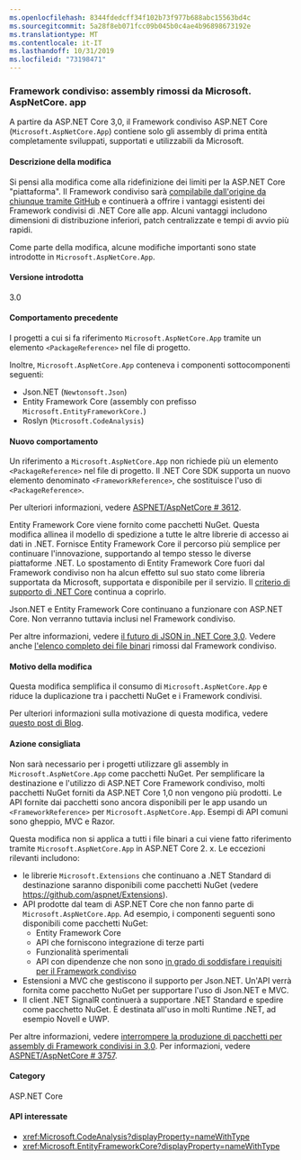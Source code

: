 ```yaml
---
ms.openlocfilehash: 8344fdedcff34f102b73f977b688abc15563bd4c
ms.sourcegitcommit: 5a28f8eb071fcc09b045b0c4ae4b96898673192e
ms.translationtype: MT
ms.contentlocale: it-IT
ms.lasthandoff: 10/31/2019
ms.locfileid: "73198471"
---
```

### <a name="shared-framework-assemblies-removed-from-microsoftaspnetcoreapp"></a>Framework condiviso: assembly rimossi da Microsoft. AspNetCore. app

A partire da ASP.NET Core 3,0, il Framework condiviso ASP.NET Core (`Microsoft.AspNetCore.App`) contiene solo gli assembly di prima entità completamente sviluppati, supportati e utilizzabili da Microsoft.

#### <a name="change-description"></a>Descrizione della modifica

Si pensi alla modifica come alla ridefinizione dei limiti per la ASP.NET Core "piattaforma". Il Framework condiviso sarà [compilabile dall'origine da chiunque tramite GitHub](https://github.com/dotnet/source-build) e continuerà a offrire i vantaggi esistenti dei Framework condivisi di .NET Core alle app. Alcuni vantaggi includono dimensioni di distribuzione inferiori, patch centralizzate e tempi di avvio più rapidi.

Come parte della modifica, alcune modifiche importanti sono state introdotte in `Microsoft.AspNetCore.App`.

#### <a name="version-introduced"></a>Versione introdotta

3.0

#### <a name="old-behavior"></a>Comportamento precedente

I progetti a cui si fa riferimento `Microsoft.AspNetCore.App` tramite un elemento `<PackageReference>` nel file di progetto.

Inoltre, `Microsoft.AspNetCore.App` conteneva i componenti sottocomponenti seguenti:

- Json.NET (`Newtonsoft.Json`)
- Entity Framework Core (assembly con prefisso `Microsoft.EntityFrameworkCore.`)
- Roslyn (`Microsoft.CodeAnalysis`)

#### <a name="new-behavior"></a>Nuovo comportamento

Un riferimento a `Microsoft.AspNetCore.App` non richiede più un elemento `<PackageReference>` nel file di progetto. Il .NET Core SDK supporta un nuovo elemento denominato `<FrameworkReference>`, che sostituisce l'uso di `<PackageReference>`.

Per ulteriori informazioni, vedere [ASPNET/AspNetCore # 3612](https://github.com/aspnet/AspNetCore/issues/3612).

Entity Framework Core viene fornito come pacchetti NuGet. Questa modifica allinea il modello di spedizione a tutte le altre librerie di accesso ai dati in .NET. Fornisce Entity Framework Core il percorso più semplice per continuare l'innovazione, supportando al tempo stesso le diverse piattaforme .NET. Lo spostamento di Entity Framework Core fuori dal Framework condiviso non ha alcun effetto sul suo stato come libreria supportata da Microsoft, supportata e disponibile per il servizio. Il [criterio di supporto di .NET Core](https://www.microsoft.com/net/platform/support-policy) continua a coprirlo.

Json.NET e Entity Framework Core continuano a funzionare con ASP.NET Core. Non verranno tuttavia inclusi nel Framework condiviso.

Per altre informazioni, vedere [il futuro di JSON in .NET Core 3,0](https://github.com/dotnet/announcements/issues/90). Vedere anche [l'elenco completo dei file binari](https://github.com/aspnet/AspNetCore/issues/3755) rimossi dal Framework condiviso.

#### <a name="reason-for-change"></a>Motivo della modifica

Questa modifica semplifica il consumo di `Microsoft.AspNetCore.App` e riduce la duplicazione tra i pacchetti NuGet e i Framework condivisi.

Per ulteriori informazioni sulla motivazione di questa modifica, vedere [questo post di Blog](https://blogs.msdn.microsoft.com/webdev/2018/10/29/a-first-look-at-changes-coming-in-asp-net-core-3-0).

#### <a name="recommended-action"></a>Azione consigliata

Non sarà necessario per i progetti utilizzare gli assembly in `Microsoft.AspNetCore.App` come pacchetti NuGet. Per semplificare la destinazione e l'utilizzo di ASP.NET Core Framework condiviso, molti pacchetti NuGet forniti da ASP.NET Core 1,0 non vengono più prodotti. Le API fornite dai pacchetti sono ancora disponibili per le app usando un `<FrameworkReference>` per `Microsoft.AspNetCore.App`. Esempi di API comuni sono gheppio, MVC e Razor.

Questa modifica non si applica a tutti i file binari a cui viene fatto riferimento tramite `Microsoft.AspNetCore.App` in ASP.NET Core 2. x. Le eccezioni rilevanti includono:

- le librerie `Microsoft.Extensions` che continuano a .NET Standard di destinazione saranno disponibili come pacchetti NuGet (vedere https://github.com/aspnet/Extensions).
- API prodotte dal team di ASP.NET Core che non fanno parte di `Microsoft.AspNetCore.App`. Ad esempio, i componenti seguenti sono disponibili come pacchetti NuGet:
  - Entity Framework Core
  - API che forniscono integrazione di terze parti
  - Funzionalità sperimentali
  - API con dipendenze che non sono [in grado di soddisfare i requisiti per il Framework condiviso](https://github.com/aspnet/AspNetCore/blob/4e44e5bcbedd961cc0d4f6b846699c7c494f5597/docs/SharedFramework.md)
- Estensioni a MVC che gestiscono il supporto per Json.NET. Un'API verrà fornita come pacchetto NuGet per supportare l'uso di Json.NET e MVC.
- Il client .NET SignalR continuerà a supportare .NET Standard e spedire come pacchetto NuGet. È destinata all'uso in molti Runtime .NET, ad esempio Novell e UWP.

Per altre informazioni, vedere [interrompere la produzione di pacchetti per assembly di Framework condivisi in 3,0](https://github.com/aspnet/AspNetCore/issues/3756). Per informazioni, vedere [ASPNET/AspNetCore # 3757](https://github.com/aspnet/AspNetCore/issues/3757).

#### <a name="category"></a>Category

ASP.NET Core

#### <a name="affected-apis"></a>API interessate

- <xref:Microsoft.CodeAnalysis?displayProperty=nameWithType>
- <xref:Microsoft.EntityFrameworkCore?displayProperty=nameWithType>

<!--

#### Affected APIs

- `N:Microsoft.CodeAnalysis`
- `N:Microsoft.EntityFrameworkCore`

-->
